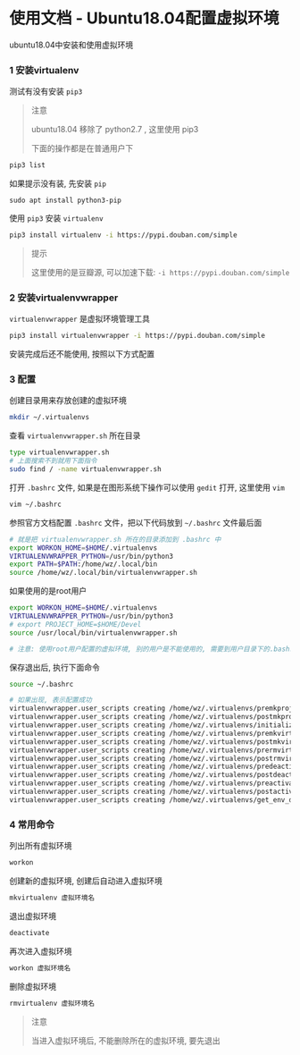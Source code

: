 # 使用文档 - Ubuntu18.04配置虚拟环境


ubuntu18.04中安装和使用虚拟环境

<!--more-->

### 1 安装virtualenv

测试有没有安装 `pip3`

> 注意
>
> ubuntu18.04 移除了 python2.7 , 这里使用 pip3
>
> 下面的操作都是在普通用户下

```bash
pip3 list
```

如果提示没有装, 先安装 `pip`

```
sudo apt install python3-pip
```

使用 `pip3` 安装 `virtualenv`

```bash
pip3 install virtualenv -i https://pypi.douban.com/simple
```

> 提示
>
> 这里使用的是豆瓣源, 可以加速下载: `-i https://pypi.douban.com/simple`

### 2 安装virtualenvwrapper

`virtualenvwrapper` 是虚拟环境管理工具

```bash
pip3 install virtualenvwrapper -i https://pypi.douban.com/simple
```

安装完成后还不能使用, 按照以下方式配置

### 3 配置


创建目录用来存放创建的虚拟环境

```bash
mkdir ~/.virtualenvs
```

查看 `virtualenvwrapper.sh` 所在目录

```bash
type virtualenvwrapper.sh
# 上面搜索不到就用下面指令
sudo find / -name virtualenvwrapper.sh
```

打开 `.bashrc` 文件, 如果是在图形系统下操作可以使用 `gedit` 打开, 这里使用 `vim`

```bash
vim ~/.bashrc
```

参照官方文档配置 `.bashrc` 文件，把以下代码放到 `~/.bashrc` 文件最后面

```bash
# 就是把 virtualenvwrapper.sh 所在的目录添加到 .bashrc 中
export WORKON_HOME=$HOME/.virtualenvs
VIRTUALENVWRAPPER_PYTHON=/usr/bin/python3
export PATH=$PATH:/home/wz/.local/bin
source /home/wz/.local/bin/virtualenvwrapper.sh
```

如果使用的是root用户

```bash
export WORKON_HOME=$HOME/.virtualenvs
VIRTUALENVWRAPPER_PYTHON=/usr/bin/python3
# export PROJECT_HOME=$HOME/Devel
source /usr/local/bin/virtualenvwrapper.sh

# 注意: 使用root用户配置的虚拟环境, 别的用户是不能使用的, 需要到用户目录下的.bashrc中再把上面的代码粘贴进去, 然后刷新
```

保存退出后, 执行下面命令

```bash
source ~/.bashrc

# 如果出现, 表示配置成功
virtualenvwrapper.user_scripts creating /home/wz/.virtualenvs/premkproject
virtualenvwrapper.user_scripts creating /home/wz/.virtualenvs/postmkproject
virtualenvwrapper.user_scripts creating /home/wz/.virtualenvs/initialize
virtualenvwrapper.user_scripts creating /home/wz/.virtualenvs/premkvirtualenv
virtualenvwrapper.user_scripts creating /home/wz/.virtualenvs/postmkvirtualenv
virtualenvwrapper.user_scripts creating /home/wz/.virtualenvs/prermvirtualenv
virtualenvwrapper.user_scripts creating /home/wz/.virtualenvs/postrmvirtualenv
virtualenvwrapper.user_scripts creating /home/wz/.virtualenvs/predeactivate
virtualenvwrapper.user_scripts creating /home/wz/.virtualenvs/postdeactivate
virtualenvwrapper.user_scripts creating /home/wz/.virtualenvs/preactivate
virtualenvwrapper.user_scripts creating /home/wz/.virtualenvs/postactivate
virtualenvwrapper.user_scripts creating /home/wz/.virtualenvs/get_env_details
```

### 4 常用命令

列出所有虚拟环境

```bash
workon
```

创建新的虚拟环境, 创建后自动进入虚拟环境

```bash
mkvirtualenv 虚拟环境名
```

退出虚拟环境

```bash
deactivate
```

再次进入虚拟环境

```bash
workon 虚拟环境名
```

删除虚拟环境

```bash
rmvirtualenv 虚拟环境名
```

> 注意
>
> 当进入虚拟环境后, 不能删除所在的虚拟环境, 要先退出


